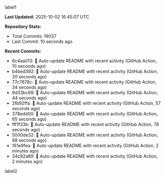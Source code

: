 
label1 
<!-- ACTIVITY_START -->
**Last Updated:** 2025-10-02 16:45:07 UTC

**Repository Stats:**
- Total Commits: 19037
- Last Commit: 10 seconds ago

**Recent Commits:**
- 6c4aa013: 🤖 Auto-update README with recent activity (GitHub Action, 10 seconds ago)
- b4bed392: 🤖 Auto-update README with recent activity (GitHub Action, 20 seconds ago)
- 77c7678c: 🤖 Auto-update README with recent activity (GitHub Action, 34 seconds ago)
- 9d33bc69: 🤖 Auto-update README with recent activity (GitHub Action, 44 seconds ago)
- 2fb92ffa: 🤖 Auto-update README with recent activity (GitHub Action, 57 seconds ago)
- 378edd00: 🤖 Auto-update README with recent activity (GitHub Action, 65 seconds ago)
- fff1f33b: 🤖 Auto-update README with recent activity (GitHub Action, 78 seconds ago)
- 5000de32: 🤖 Auto-update README with recent activity (GitHub Action, 88 seconds ago)
- 161e9fea: 🤖 Auto-update README with recent activity (GitHub Action, 2 minutes ago)
- 34c92a89: 🤖 Auto-update README with recent activity (GitHub Action, 2 minutes ago)
<!-- ACTIVITY_END -->

label2
